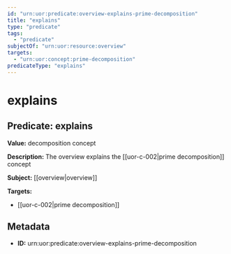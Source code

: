 ```yaml
---
id: "urn:uor:predicate:overview-explains-prime-decomposition"
title: "explains"
type: "predicate"
tags:
  - "predicate"
subjectOf: "urn:uor:resource:overview"
targets:
  - "urn:uor:concept:prime-decomposition"
predicateType: "explains"
---
```


# explains

## Predicate: explains

**Value:** decomposition concept

**Description:** The overview explains the [[uor-c-002|prime decomposition]] concept

**Subject:** [[overview|overview]]

**Targets:**

- [[uor-c-002|prime decomposition]]

## Metadata

- **ID:** urn:uor:predicate:overview-explains-prime-decomposition

